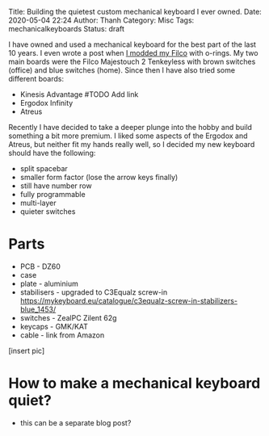 Title: Building the quietest custom mechanical keyboard I ever owned.
Date: 2020-05-04 22:24
Author: Thanh
Category: Misc
Tags: mechanicalkeyboards
Status: draft

I have owned and used a mechanical keyboard for the best part of the last 10 years. I even wrote a post when [I modded my Filco]({filename}/modding-the-filco-majestouch-tenkeyless.md) with o-rings. My two main boards were the Filco Majestouch 2 Tenkeyless with brown switches (office) and blue switches (home). Since then I have also tried some different boards:

- Kinesis Advantage #TODO Add link
- Ergodox Infinity
- Atreus

Recently I have decided to take a deeper plunge into the hobby and build something a bit more premium.
I liked some aspects of the Ergodox and Atreus, but neither fit my hands really well, so I decided my new keyboard should have the following:

- split spacebar
- smaller form factor (lose the arrow keys finally)
- still have number row
- fully programmable
- multi-layer
- quieter switches

# Parts

* PCB - DZ60
* case
* plate - aluminium
* stabilisers - upgraded to C3Equalz screw-in https://mykeyboard.eu/catalogue/c3equalz-screw-in-stabilizers-blue_1453/
* switches - ZealPC Zilent 62g
* keycaps - GMK/KAT
* cable - link from Amazon

[insert pic]

# How to make a mechanical keyboard quiet?
- this can be a separate blog post?

